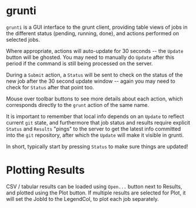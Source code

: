 # grunti

`grunti` is a GUI interface to the grunt client, providing table views of jobs in the different status (pending, running, done), and actions performed on selected jobs.

Where appropriate, actions will auto-update for 30 seconds -- the `Update` button will be ghosted.  You may need to manually do `Update` after this period if the command is still being processed on the server.

During a `Submit` action, a `Status` will be sent to check on the status of the new job after the 30 second update window -- again you may need to check for `Status` after that point too.

Mouse over toolbar buttons to see more details about each action, which corresponds directly to the `grunt` action of the same name.

It is important to remember that local info depends on an `Update` to reflect current `git` state, and furthermore that job status and results require explicit `Status` and `Results` "pings" to the server to get the latest info committed into the `git` repository, after which the `Update` will make it visible in grunti.

In short, typically start by pressing `Status` to make sure things are updated!

# Plotting Results

CSV / tabular results can be loaded using `Open...` button next to Results, and plotted using the Plot button.  If multiple results are selected for Plot, it will set the JobId to the LegendCol, to plot each job separately.


